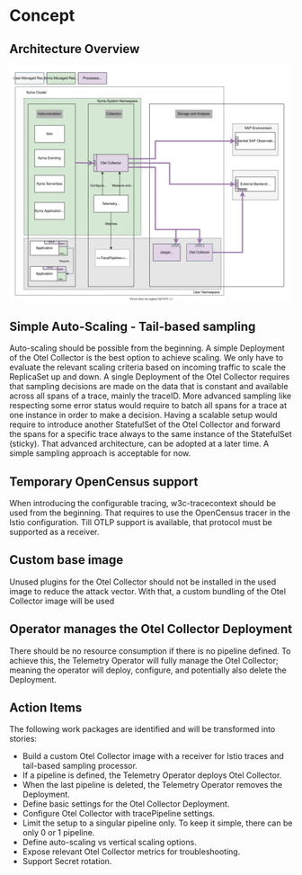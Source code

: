 # Concept

## Architecture Overview

![b](./assets/tracing-future.drawio.svg)

## Simple Auto-Scaling - Tail-based sampling

Auto-scaling should be possible from the beginning. A simple Deployment of the Otel Collector is the best option to achieve scaling. We only have to evaluate the relevant scaling criteria based on incoming traffic to scale the ReplicaSet up and down. A single Deployment of the Otel Collector requires that sampling decisions are made on the data that is constant and available across all spans of a trace, mainly the traceID.
More advanced sampling like respecting some error status would require to batch all spans for a trace at one instance in order to make a decision. Having a scalable setup would require to introduce another StatefulSet of the Otel Collector and forward the spans for a specific trace always to the same instance of the StatefulSet (sticky). That advanced architecture, can be adopted at a later time.
A simple sampling approach is acceptable for now.

## Temporary OpenCensus support

When introducing the configurable tracing, w3c-tracecontext should be used from the beginning. That requires to use the OpenCensus tracer in the Istio configuration. Till OTLP support is available, that protocol must be supported as a receiver.

## Custom base image

Unused plugins for the Otel Collector should not be installed in the used image to reduce the attack vector. With that, a custom bundling of the Otel Collector image will be used

## Operator manages the Otel Collector Deployment
There should be no resource consumption if there is no pipeline defined. To achieve this, the Telemetry Operator will fully manage the Otel Collector; meaning the operator will deploy, configure, and potentially also delete the Deployment.

## Action Items

The following work packages are identified and will be transformed into stories:
- Build a custom Otel Collector image with a receiver for Istio traces and tail-based sampling processor.
- If a pipeline is defined, the Telemetry Operator deploys Otel Collector.
- When the last pipeline is deleted,  the Telemetry Operator removes the Deployment.
- Define basic settings for the Otel Collector Deployment.
- Configure Otel Collector with tracePipeline settings.
- Limit the setup to a singular pipeline only. To keep it simple, there can be only 0 or 1 pipeline.
- Define auto-scaling vs vertical scaling options.
- Expose relevant Otel Collector metrics for troubleshooting.
- Support Secret rotation.
